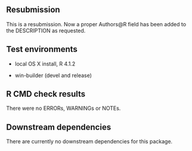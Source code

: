 ## Resubmission

This is a resubmission. Now a proper Authors@R field has been added to the DESCRIPTION as requested. 


## Test environments

* local OS X install, R 4.1.2

* win-builder (devel and release)

## R CMD check results

There were no ERRORs, WARNINGs or NOTEs. 


## Downstream dependencies

There are currently no downstream dependencies for this package.
